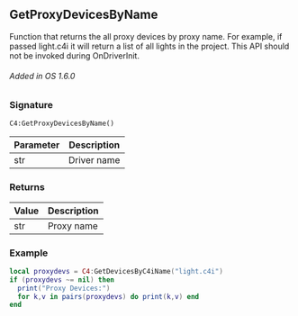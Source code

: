 ## GetProxyDevicesByName

Function that returns the all proxy devices by proxy name. For example, if passed light.c4i it will return a list of all lights in the project. This API should not be invoked during OnDriverInit.

###### Added in OS 1.6.0


### Signature

`C4:GetProxyDevicesByName()`


| Parameter | Description |
| --- | --- |
| str | Driver name |


### Returns

| Value | Description |
| --- | --- |
| str | Proxy name |


### Example

```lua
local proxydevs = C4:GetDevicesByC4iName("light.c4i")
if (proxydevs ~= nil) then
  print("Proxy Devices:")
  for k,v in pairs(proxydevs) do print(k,v) end
end
```
